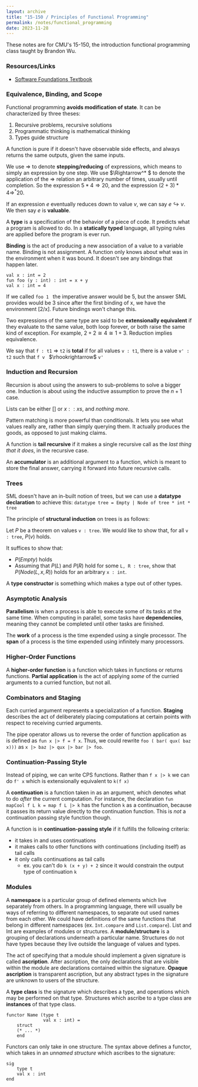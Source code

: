 ```yaml
---
layout: archive
title: "15-150 / Principles of Functional Programming"
permalink: /notes/functional_programming
date: 2023-11-28
---
```


These notes are for CMU's 15-150, the introduction functional programming class taught by Brandon Wu. 

### Resources/Links
* [Software Foundations Textbook](https://softwarefoundations.cis.upenn.edu/lf-current/toc.html) 

### Equivalence, Binding, and Scope

Functional programming **avoids modification of state**. It can be characterized by three theses:
1. Recursive problems, recursive solutions
2. Programmatic thinking is mathematical thinking 
3. Types guide structure 

A function is pure if it doesn't have observable side effects, and always returns the same outputs, given the same inputs. 

We use $\Rightarrow$ to denote **stepping/reducing** of expressions, which means to simply an expression by one step. We use $\Rightarrow^* $ to denote the application of the $\Rightarrow$ relation an arbitrary number of times, usually until completion. So the expression $5 * 4 \Rightarrow 20$, and the expression $(2 + 3) * 4 \Rightarrow^* 20$.   

If an expression $e$ eventually reduces down to value $v$, we can say $e \hookrightarrow v$. We then say $e$ is **valuable**. 

A **type** is a specification of the behavior of a piece of code. It predicts what a program is allowed to do. In a **statically typed** language, all typing rules are applied before the program is ever run. 

**Binding** is the act of producing a new association of a value to a variable name. Binding is not assignment. A function only knows about what was in the environment when it was bound. It doesn't see any bindings that happen later. 

```val x : int = 2```  
```fun foo (y : int) : int = x + y```  
```val x : int = 4```  

If we called ```foo 1 ``` the imperative answer would be 5, but the answer SML provides would be 3 since after the first binding of x, we have the environment [2/x]. Future bindings won't change this. 

Two expressions of the same type are said to be **extensionally equivalent** if they evaluate to the same value, both loop forever, or both raise the same kind of exception. For example, $2 + 2 \cong 4 \cong 1 + 3$. Reduction implies equivalence. 

We say that ```f : t1``` $\Rightarrow$ ```t2``` is **total** if for all values ```v : t1```, there is a value ```v' : t2``` such that ```f v ``` $\rhookrightarrow$ ```v'```

### Induction and Recursion 

Recursion is about using the answers to sub-problems to solve a bigger one. Induction is about using the inductive assumption to prove the $n + 1$ case. 

Lists can be either $[]$ or $x :: xs$, and _nothing more_. 

Pattern matching is more powerful than conditionals. It lets you see what values really are, rather than simply querying them. It actually produces the goods, as opposed to just making claims. 

A function is **tail recursive** if it makes a single recursive call as the _last thing that it does_, in the recursive case. 

An **accumulator** is an additional argument to a function, which is meant to store the final answer, carrying it forward into future recursive calls. 

### Trees 

SML doesn't have an in-built notion of trees, but we can use a **datatype declaration** to achieve this: ```datatype tree = Empty | Node of tree * int * tree```

The principle of **structural induction** on trees is as follows: 

Let $P$ be a theorem on values ```v : tree```. We would like to show that, for all ```v : tree```, $P(v)$ holds. 

It suffices to show that:
* $P(Empty)$ holds 
* Assuming that $P(L)$ and $P(R)$ hold for some ```L, R : tree```, show that $P(Node(L, x, R))$ holds for an arbitrary ```x : int```. 

A **type constructor** is something which makes a type out of other types. 

### Asymptotic Analysis

**Parallelism** is when a process is able to execute some of its tasks at the same time. When computing in parallel, some tasks have **dependencies**, meaning they cannot be completed until other tasks are finished. 

The **work** of a process is the time expended using a single processor. The **span** of a process is the time expended using infinitely many processors. 

### Higher-Order Functions

A **higher-order function** is a function which takes in functions or returns functions. **Partial application** is the act of applying _some_ of the curried arguments to a curried function, but not all. 

### Combinators and Staging 

Each curried argument represents a specialization of a function. **Staging** describes the act of deliberately placing computations at certain points with respect to receiving curried arguments.

The pipe operator allows us to reverse the order of function application as is defined as ```fun x |> f = f x```. Thus, we could rewrite ```foo ( bar( qux( baz x)))``` as ```x |> baz |> qux |> bar |> foo```.

### Continuation-Passing Style

Instead of piping, we can write CPS functions. Rather than ```f x |> k``` we can do ```f' x``` which is extensionally equivalent to ```k(f x)```

A **continuation** is a function taken in as an argument, which denotes what to do _after_ the current computation. For instance, the declaration ```fun mapCool f L k = map f L |> k``` has the function ```k``` as a continuation, because it passes its return value directly to the continuation function. This is _not_ a continuation passing style function though. 

A function is in **continuation-passing style** if it fulfills the following criteria:
* it takes in and uses continuations
* it makes calls to other functions with continuations (including itself) as tail calls 
* it only calls continuations as tail calls
    * ex. you can't do ```k (x + y) + 2``` since it would constrain the output type of continuation ```k```

### Modules 

A **namespace** is a particular group of defined elements which live separately from others. In a programming language, there will usually be ways of referring to different namespaces, to separate out used names from each other. We could have definitions of the same functions that belong in different namespaces (ex. ```Int.compare``` and ```List.compare```). List and Int are examples of modules or structures. A **module/structure** is a grouping of declarations underneath a particular name. Structures do not have types because they live outside the language of values and types.

The act of specifying that a module should implement a given signature is called **ascription**. After ascription, the only declarations that are visible within the module are declarations contained within the signature. **Opaque ascription** is transparent ascription, but any abstract types in the signature are unknown to users of the structure. 

A **type class** is the signature which describes a type, and operations which may be performed on that type. Structures which ascribe to a type class are **instances** of that type class. 

```
functor Name (type t
              val x : int) =
    struct 
    (* ... *)
    end
```

Functors can only take in one structure. The syntax above defines a functor, which takes in an _unnamed structure_ which ascribes to the signature: 

```
sig
    type t
    val x : int 
end
```
